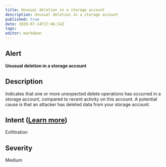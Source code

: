 ```yaml
---
title: Unusual deletion in a storage account
description: Unusual deletion in a storage account
published: true
date: 2020-07-14T17:46:14Z
tags:
editor: markdown
---
```


## Alert
**Unusual deletion in a storage account**

## Description
Indicates that one or more unexpected delete operations has occurred in a storage account, compared to recent activity on this account. A potential cause is that an attacker has deleted data from your storage account.

## Intent ([Learn more](/public/security/alerts/intentions.md))
Exfiltration

## Severity
Medium




